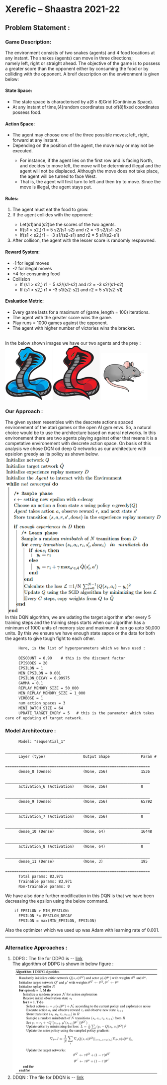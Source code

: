 <h1>Xerefic – Shaastra 2021-22</h1>

<h2>Problem Statement :</h2>

<h3>Game Description:</h3>
  
The environment consists of two snakes (agents) and 4 food locations at any instant. The snakes (agents) can move in three directions; namely left, right or straight ahead. The objective of the game is to possess a greater score than the opponent either by consuming the food or by colliding with the opponent.
A breif description on the environment is given below:
<h4>State Space:</h4>
  <ul>
    <li>The state space is characterised by a(8 x 8)Grid (Continious Space).</li>
    <li>At any instant of time,(4)random coordinates out of(8)fixed coordinates possess food.</li>
  </ul>
<h4>Action Space:</h4>
  <ul>
    <li>The agent may choose one of the three possible moves; left, right, forward at any instant.</li>
    <li>Depending on the position of the agent, the move may or may not be executed.</li>
  <ul>
        <li>For instance, if the agent lies on the first row and is facing North, and decides to move left, the move will be determined illegal and the agent will not be displaced. Although the move does not take place, the agent will be turned to face West.</li>
        <li>That is, the agent will first turn to left and then try to move. Since the move is illegal, the agent stays put.</li>
  </ul>
  </ul>
<h4>Rules:</h4>
  <ol>
    <li>The agent must eat the food to grow.</li>
    <li>If the agent collides with the opponent:</li>
      <ul>
        <li>Let(s1)and(s2)be the scores of the two agents.</li>
        <li>If(s1 > s2,)r1 = 5 s2/(s1-s2) and r2 = -3 s2/(s1-s2)</li>
        <li>If(s1 < s2,)r1 = -3 s1/(s2-s1) and r2 = 5 s1/(s2-s1)</li>
    </ul>
    <li>After collison, the agent with the lesser score is randomly respawned.</li>
  </ol>
<h4>Reward System:</h4>
  <ul>
    <li>-1 for legal moves</li>
    <li>-2 for illegal moves</li>
    <li>+4 for consuming food</li>
    <li>Collision
      <ul>
      <li>If (s1 > s2,) r1 = 5 s2/(s1-s2) and r2 = -3 s2/(s1-s2)</li>
      <li>If (s1 < s2,) r1 = -3 s1/(s2-s2) and r2 = 5 s1/(s2-s1)</li>
      </ul></li>
  </ul>
<h4>Evaluation Metric:</h4>
  <ul>
    <li>Every game lasts for a maximum of (game_length = 100) iterations.</li>
    <li>The agent with the greater score wins the game.</li>
    <li>Play runs = 1000 games against the opponent.</li>
    <li>The agent with higher number of victories wins the bracket.</li>
  </ul>
  
<br>
In the below shown images we have our two agents and the prey :
<img src = "https://github.com/AYUSH-ISHAN/Xerefic_2021-2022/blob/main/agentA.png"></img>
<img src ="https://github.com/AYUSH-ISHAN/Xerefic_2021-2022/blob/main/agentB.png"></img>
<img src = "https://github.com/AYUSH-ISHAN/Xerefic_2021-2022/blob/main/prey.png"></img>

<h3>Our Approach :</h3>

The given system resembles with the descrete actions spaced environement of the atari games or the open AI gym envs. So, a natural choice would be to use the architecture based on nueral networks. In this environement there are two agents playing against other that means it is a competative environement with descrete action space. On basis of this analysis we chose DQN od deep Q networks as our architecture with epsiolon greedy as its policy as shown below.<br>
<img src = "https://github.com/AYUSH-ISHAN/Xerefic_2021-2022/blob/main/DQN.png">
<br>In this DQN algorithm, we are udating the target algorithm after every 5 training steps and the training steps starts when our algorithm has a minimum of 1000 units of memory size and maximum it can go upto 50,000 units. By this we ensure we have enough state sapce or the data for both the agents to give tough fight to each other. 

          Here, is the list of hyperparameters which we have used : 

          DISCOUNT = 0.99    # this is the discount factor
          EPISODES = 20
          EPSILON = 1
          MIN_EPSILON = 0.001
          EPSILON_DECAY = 0.99975
          GAMMA = 0.1
          REPLAY_MEMORY_SIZE = 50_000
          MIN_REPLAY_MEMORY_SIZE = 1_000
          VERBOSE = 1
          num_action_spaces = 3
          MINI_BATCH_SIZE = 64
          UPDATE_TARGET_EVERY = 5   # this is the parameter which takes care of updating of target network.


<h3>Model Architecture :</h3>

          Model: "sequential_1"
          _________________________________________________________________
          Layer (type)                 Output Shape              Param #   
          =================================================================
          dense_8 (Dense)              (None, 256)               1536      
          _________________________________________________________________
          activation_6 (Activation)    (None, 256)               0         
          _________________________________________________________________
          dense_9 (Dense)              (None, 256)               65792     
          _________________________________________________________________
          activation_7 (Activation)    (None, 256)               0         
          _________________________________________________________________
          dense_10 (Dense)             (None, 64)                16448     
          _________________________________________________________________
          activation_8 (Activation)    (None, 64)                0         
          _________________________________________________________________
          dense_11 (Dense)             (None, 3)                 195       
          =================================================================
          Total params: 83,971
          Trainable params: 83,971
          Non-trainable params: 0


We have also done further modification in this DQN is that we have been decreasing the epsilon using the below command.

        if EPSILON > MIN_EPSILON:
          EPSILON *= EPSILON_DECAY
          EPSILON = max(MIN_EPSILON, EPSILON)

Also the optimizer which we used up was Adam with learning rate of 0.001.

***************************************************

<h3>Alternatice Approaches :</h3>

1. DDPG : The file for DDPG is -- <a href = 'https://github.com/AYUSH-ISHAN/Xerefic_2021-2022/blob/main/ddpg_test.py'>link</a><br>
   The algorithm of DDPG is shown in below figure : <br>
   <img src = "https://github.com/AYUSH-ISHAN/Xerefic_2021-2022/blob/main/DDPG.png" align = "center"/><br>
3. DDQN : The file for DDQN is -- <a href = 'https://github.com/AYUSH-ISHAN/Xerefic_2021-2022/blob/main/ddqn.py'>link</a>



